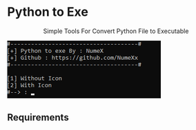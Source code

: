 # Python to Exe
<p><center>Simple Tools For Convert Python File to Executable</center><p>
<a target="_blank" rel="noopener noreferrer" href="https://raw.githubusercontent.com/NumeXx/Py-to-exe/main/ss.png"><img src="https://raw.githubusercontent.com/NumeXx/Py-to-exe/main/ss.png" border="0" data-canonical-src="https://raw.githubusercontent.com/NumeXx/Py-to-exe/main/ss.png" style="max-width:100%;"></a>

<h2>Requirements</h2>
